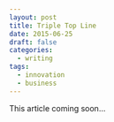 ```yaml
---
layout: post
title: Triple Top Line
date: 2015-06-25
draft: false
categories:
  - writing
tags:
  - innovation
  - business
---
```

This article coming soon...